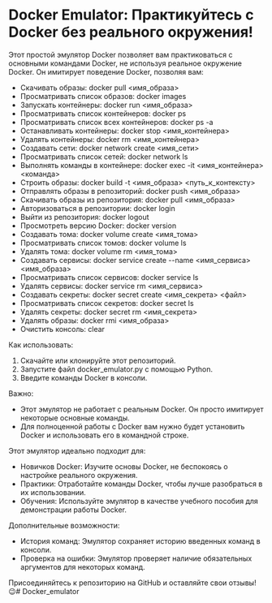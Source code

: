 # Docker Emulator: Практикуйтесь с Docker без реального окружения!

Этот простой эмулятор Docker позволяет вам практиковаться с основными командами Docker, не используя реальное окружение Docker. Он имитирует поведение Docker, позволяя вам:

* Скачивать образы: docker pull <имя_образа>
* Просматривать список образов: docker images
* Запускать контейнеры: docker run <имя_образа>
* Просматривать список контейнеров: docker ps
* Просматривать список всех контейнеров: docker ps -a
* Останавливать контейнеры: docker stop <имя_контейнера>
* Удалять контейнеры: docker rm <имя_контейнера>
* Создавать сети: docker network create <имя_сети>
* Просматривать список сетей: docker network ls
* Выполнять команды в контейнере: docker exec -it <имя_контейнера> <команда>
* Строить образы: docker build -t <имя_образа> <путь_к_контексту>
* Отправлять образы в репозиторий: docker push <имя_образа>
* Скачивать образы из репозитория: docker pull <имя_образа>
* Авторизоваться в репозитории: docker login
* Выйти из репозитория: docker logout
* Просмотреть версию Docker: docker version
* Создавать тома: docker volume create <имя_тома>
* Просматривать список томов: docker volume ls
* Удалять тома: docker volume rm <имя_тома>
* Создавать сервисы: docker service create --name <имя_сервиса> <имя_образа>
* Просматривать список сервисов: docker service ls
* Удалять сервисы: docker service rm <имя_сервиса>
* Создавать секреты: docker secret create <имя_секрета> <файл>
* Просматривать список секретов: docker secret ls
* Удалять секреты: docker secret rm <имя_секрета>
* Удалять образы: docker rmi <имя_образа>
* Очистить консоль: clear

Как использовать:

1. Скачайте или клонируйте этот репозиторий.
2. Запустите файл docker_emulator.py  с помощью Python.
3. Введите команды Docker в консоли.

Важно:

* Этот эмулятор не работает с реальным Docker.  Он просто имитирует некоторые основные команды.
* Для полноценной работы с Docker вам нужно будет установить Docker и использовать его в командной строке.

Этот эмулятор идеально подходит для:

* Новичков Docker:  Изучите основы Docker, не беспокоясь о настройке реального окружения.
* Практики:  Отработайте команды Docker, чтобы лучше разобраться в их использовании.
* Обучения:  Используйте эмулятор в качестве учебного пособия для демонстрации работы Docker.

Дополнительные возможности:

* История команд:  Эмулятор сохраняет историю введенных команд в консоли.
* Проверка на ошибки:  Эмулятор проверяет наличие обязательных аргументов для некоторых команд.

Присоединяйтесь к репозиторию на GitHub и оставляйте свои отзывы!  😉# Docker_emulator
